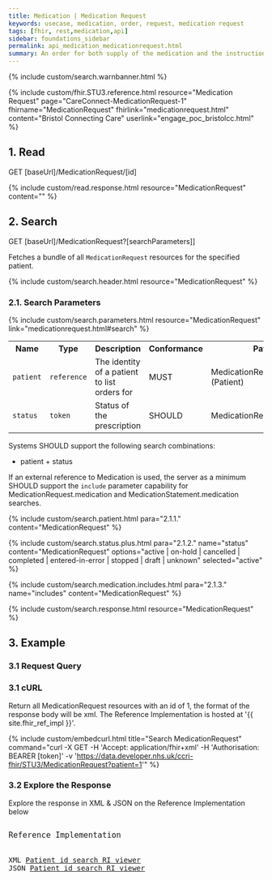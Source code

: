 ```yaml
---
title: Medication | Medication Request
keywords: usecase, medication, order, request, medication request
tags: [fhir, rest,medication,api]
sidebar: foundations_sidebar
permalink: api_medication_medicationrequest.html
summary: An order for both supply of the medication and the instructions for administration of the medication to a patient. The resource is called "MedicationRequest" rather than "MedicationPrescription" to generalize the use across inpatient and outpatient settings as well as for care plans, etc.
---
```

{% include custom/search.warnbanner.html %}

{% include custom/fhir.STU3.reference.html resource="Medication Request" page="CareConnect-MedicationRequest-1" fhirname="MedicationRequest" fhirlink="medicationrequest.html" content="Bristol Connecting Care" userlink="engage_poc_bristolcc.html" %}


## 1. Read ##

<div markdown="span" class="alert alert-success" role="alert">
GET [baseUrl]/MedicationRequest/[id]</div>

{% include custom/read.response.html resource="MedicationRequest" content="" %}

## 2. Search ##

<div markdown="span" class="alert alert-success" role="alert">
GET [baseUrl]/MedicationRequest?[searchParameters]]</div>

Fetches a bundle of all `MedicationRequest` resources for the specified patient.

{% include custom/search.header.html resource="MedicationRequest" %}

### 2.1. Search Parameters ###

{% include custom/search.parameters.html resource="MedicationRequest" link="medicationrequest.html#search" %}

<table style="min-width:100%;width:100%">
<tr id="clinical">
    <th style="width:15%;">Name</th>
    <th style="width:10%;">Type</th>
    <th style="width:40%;">Description</th>
    <th style="width:5%;">Conformance</th>
    <th style="width:30%;">Path</th>
</tr>
<!--
<tr>
    <td><code class="highlighter-rouge">authoredon</code></td>
    <td><code class="highlighter-rouge">date</code></td>
    <td>Return prescriptions written on this date</td>
    <td>MAY</td>
    <td>MedicationRequest.authoredOn</td>
</tr>

<tr>
    <td><code class="highlighter-rouge">code</code></td>
    <td><code class="highlighter-rouge">token</code></td>
    <td>Return administrations of this medication code</td>
    <td>MAY</td>
    <td>MedicationRequest.medicationCodeableConcept</td>
</tr> 

<tr>
    <td><code class="highlighter-rouge">medication</code></td>
    <td><code class="highlighter-rouge">reference</code></td>
    <td>Return prescriptions of this medication reference</td>
    <td>SHALL</td>
    <td>MedicationRequest.medicationReference</td>
</tr>
-->
<tr>
    <td><code class="highlighter-rouge">patient</code></td>
    <td><code class="highlighter-rouge">reference</code></td>
    <td>The identity of a patient to list orders for</td>
    <td>MUST</td>
    <td>MedicationRequest.patient<br>(Patient)</td>
</tr>
<tr>
    <td><code class="highlighter-rouge">status</code></td>
    <td><code class="highlighter-rouge">token</code></td>
    <td>Status of the prescription</td>
    <td>SHOULD</td>
    <td>MedicationRequest.status</td>
</tr>
</table>

Systems SHOULD support the following search combinations:

 * patient + status

If an external reference to Medication is used, the server as a minimum SHOULD support the `include` parameter capability for MedicationRequest.medication and MedicationStatement.medication searches.



<!--  include custom/search.date.plus.html para="2.1.1." content="MedicationRequest" name="authoredon" -->

<!-- include custom/search.code.medicationRequest.html para="2.1.2." content="MedicationRequest" name="code"  -->

<!--  include custom/search.reference.html para="2.1.2." content="medication" resource="MedicationRequest" example="1" text1="id" text2="1"  -->

{% include custom/search.patient.html para="2.1.1." content="MedicationRequest" %}

{% include custom/search.status.plus.html para="2.1.2." name="status" content="MedicationRequest" options="active | on-hold | cancelled | completed | entered-in-error | stopped | draft | unknown" selected="active"  %}

{% include custom/search.medication.includes.html para="2.1.3." name="includes" content="MedicationRequest" %}



{% include custom/search.response.html resource="MedicationRequest" %}


## 3. Example ##

### 3.1 Request Query ###

<h3 id="32-response-headers">3.1 cURL</h3>

Return all MedicationRequest resources with an id of 1, the format of the response body will be xml. The Reference Implementation is hosted at '{{ site.fhir_ref_impl }}'.

{% include custom/embedcurl.html title="Search MedicationRequest" command="curl -X GET -H 'Accept: application/fhir+xml' -H 'Authorisation: BEARER [token]' -v 'https://data.developer.nhs.uk/ccri-fhir/STU3/MedicationRequest?patient=1'" %}

<h3 id="32-response-headers">3.2 Explore the Response</h3>

Explore the response in XML & JSON on the Reference Implementation below
<div class="language-http highlighter-rouge">
<pre class="highlight">
<p style="font-size: 110%;">Reference Implementation</p>
XML <a target="_blank" href="{{ site.fhir_ref_impl }}search?serverId=home&pretty=true&resource=MedicationRequest&param.0.0=&param.0.1=1&param.0.name=patient&param.0.type=reference&resource-search-limit=&encoding=xml">Patient id search RI viewer</a>
JSON <a target="_blank" href="{{ site.fhir_ref_impl }}search?serverId=home&pretty=true&resource=MedicationRequest&param.0.0=&param.0.1=1&param.0.name=patient&param.0.type=reference&resource-search-limit=&encoding=json">Patient id search RI viewer</a>
</pre>
</div>
